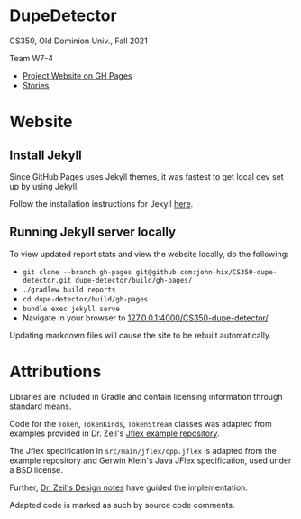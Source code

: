# DupeDetector

CS350, Old Dominion Univ., Fall 2021

Team W7-4

* [Project Website on GH Pages](https://john-hix.github.io/CS350-dupe-detector/)
* [Stories](https://trello.com/b/XxTMxuGT/refactor-project-management)

# Website

## Install Jekyll
Since GitHub Pages uses Jekyll themes, it was fastest to get local dev set up
by using Jekyll.

Follow the installation instructions for Jekyll [here](https://jekyllrb.com/docs/installation/).

## Running Jekyll server locally

To view updated report stats and view the website locally, do the following:

- `git clone --branch gh-pages git@github.com:john-hix/CS350-dupe-detector.git dupe-detector/build/gh-pages/`
- `./gradlew build reports` 
- `cd dupe-detector/build/gh-pages`
- `bundle exec jekyll serve`
- Navigate in your browser to [127.0.0.1:4000/CS350-dupe-detector/](http://127.0.0.1:4000/CS350-dupe-detector/).

Updating markdown files will cause the site to be rebuilt automatically.

# Attributions

Libraries are included in Gradle and contain licensing information through standard
means.

Code for the `Token`, `TokenKinds`, `TokenStream` classes  was adapted from
examples provided in Dr. Zeil's
[Jflex example repository](https://git.cs.odu.edu/zeil/jflexdemo/-/tree/master).

The Jflex specification in `src/main/jflex/cpp.jflex` is adapted from the example
repository and Gerwin Klein's Java JFlex specification, used under a BSD license.

Further, [Dr. Zeil's Design notes](https://www.cs.odu.edu/~zeil/cs350/f21/Protected/refactoringDesign/index.html#lexical-analysis)
have guided the implementation.

Adapted code is marked as such by source code comments.

